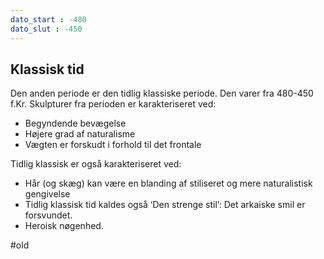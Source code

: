 ```yaml
---
dato_start : -480
dato_slut : -450
---
```


## Klassisk tid
Den anden periode er den tidlig klassiske periode. Den varer fra 480-450 f.Kr. Skulpturer fra perioden er karakteriseret ved:

- Begyndende bevægelse
- Højere grad af naturalisme
- Vægten er forskudt i forhold til det frontale

Tidlig klassisk er også karakteriseret ved:

- Hår (og skæg) kan være en blanding af stiliseret og mere naturalistisk gengivelse
- Tidlig klassisk tid kaldes også ‘Den strenge stil’: Det arkaiske smil er forsvundet.
- Heroisk nøgenhed.

#old 
